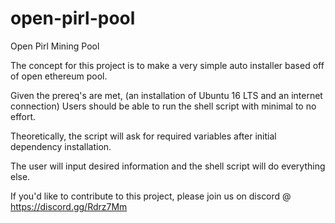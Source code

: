 # open-pirl-pool
Open Pirl Mining Pool

The concept for this project is to make a very simple auto installer based off of open ethereum pool.

Given the prereq's are met, (an installation of Ubuntu 16 LTS and an internet connection) Users should be able to run the shell script
with minimal to no effort.

Theoretically, the script will ask for required variables after initial dependency installation.

The user will input desired information and the shell script will do everything else.

If you'd like to contribute to this project, please join us on discord @ https://discord.gg/Rdrz7Mm

